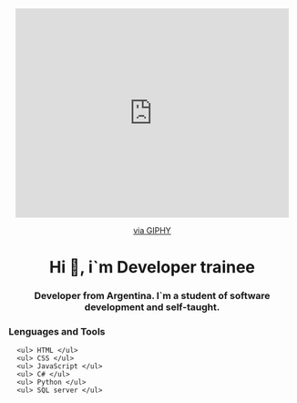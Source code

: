 <div id="header" align="center"> 
  <iframe src="https://giphy.com/embed/MF1kR4YmC2Z20" width="480" height="367" frameBorder="0" class="giphy-embed" allowFullScreen></iframe><p><a href="https://giphy.com/gifs/90s-computer-MF1kR4YmC2Z20">via GIPHY</a></p> 
  <h1 align="center"> Hi 👋, i`m Developer trainee </h1>
  <h3 align="center"> Developer from Argentina. I`m a student of software development and self-taught. </h3>
</div>

<div align="left">
  <h3> Lenguages and Tools </h3>
  <div>
     
      <ul> HTML </ul>
      <ul> CSS </ul>
      <ul> JavaScript </ul>
      <ul> C# </ul>
      <ul> Python </ul>
      <ul> SQL server </ul>
   
  </div>
</div>

### 

<!--
**AbelAlmada92/AbelAlmada92** is a ✨ _special_ ✨ repository because its `README.md` (this file) appears on your GitHub profile.

Here are some ideas to get you started:

- 🔭 I’m currently working on ...
- 🌱 I’m currently learning ...
- 👯 I’m looking to collaborate on ...
- 🤔 I’m looking for help with ...
- 💬 Ask me about ...
- 📫 How to reach me: ...
- 😄 Pronouns: ...
- ⚡ Fun fact: ...
-->
